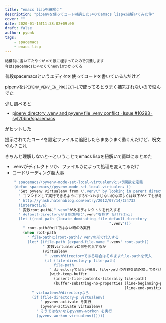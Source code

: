 ```yaml
---
title: "emacs lispを紐解く"
description: "pipenvを使ってコード補完したいのでemacs lispを紐解いてみた件"
cover: ""
date: 2020-01-15T11:38:02+09:00
draft: false
author: pyonk
tags:
    - spacemacs
    - emacs lisp
---
```


```
結構前に書いてたやつがメモ帳に埋まってたので供養します
今はspacemacsじゃなくてneovimつかってる
```

普段spacemacsというエディタを使ってコードを書いているんだけど

pipenvを`$PIPENV_VENV_IN_PROJECT=1`で使ってるとうまく補完されないので悩んでた

少し調べると

- [pipenv directory .venv and pyvenv file .venv conflict · Issue #10293 · syl20bnr/spacemacs](https://github.com/syl20bnr/spacemacs/issues/10293#issuecomment-384337054)

がヒットした

提示されてたコードを設定ファイルに追記したらまあうまく動くんだけど、呪文やん？これ

きちんと理解しないと〜ということでemacs lispを紐解いて簡単にまとめた

- .venvがディレクトリか、ファイルかによって処理を変えてるだけ
- コードリーディング超大事


```lisp
    " spacemacs//pyvenv-mode-set-local-virtualenvという関数を定義
    (defun spacemacs//pyvenv-mode-set-local-virtualenv ()
      "Set pyvenv virtualenv from \".venv\" by looking in parent directories. handle directory or fil\
      " コマンドとして実行できるようにするやつおまじない的な詳しくは以下がとても参考になる
      " http://yhash.hatenablog.com/entry/2012/07/14/134732
      (interactive)
      " 変数root-pathに".venv"があるディレクトリを代入する
      " default-directoryから親方向に".venv"を探す なければnil
      (let ((root-path (locate-dominating-file default-directory
                                               ".venv")))
        " root-pathがnilではない時のみ実行
        (when root-path
          " file-pathに{root-path}/.venvの形で代入する
          (let* ((file-path (expand-file-name ".venv" root-path))
                 " 変数virtualenvに何を代入するか
                 (virtualenv
                  " .venvがdirectoryである場合はそのままfile-pathを代入
                  (if (file-directory-p file-path)
                      file-path
                    " directoryではない場合、file-pathの内容を読み取ってそれを代入
                    (with-temp-buffer
                      (insert-file-contents-literally file-path)
                      (buffer-substring-no-properties (line-beginning-position)
                                                      (line-end-position))))))
            " virtualenvがdirectoryなら
            (if (file-directory-p virtualenv)
                " pyvenv-activate を実行
                (pyvenv-activate virtualenv)
              " そうではないならpyvenv-workon を実行
              (pyvenv-workon virtualenv))))))
```
